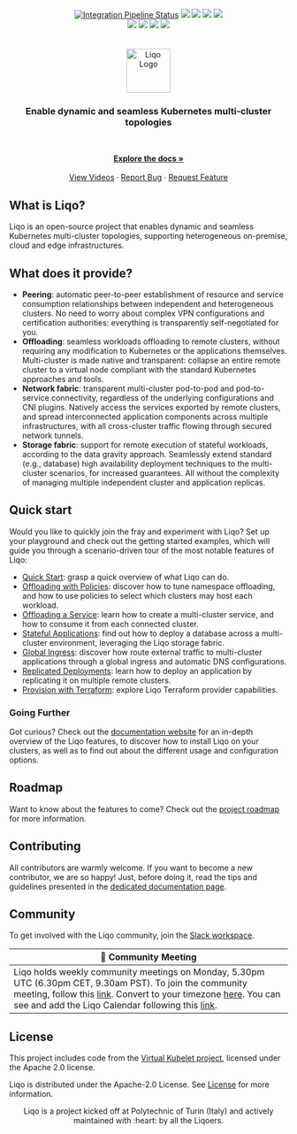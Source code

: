 <!-- markdownlint-disable first-line-h1 -->
<p align="center">
  <a href="https://github.com/liqotech/liqo/actions/workflows/codeql.yml"><img src="https://github.com/liqotech/liqo/actions/workflows/codeql.yml/badge.svg" alt="Integration Pipeline Status"></a>
  <a href="https://goreportcard.com/report/github.com/liqotech/liqo"><img src=https://goreportcard.com/badge/github.com/liqotech/liqo></a>
  <a href="https://docs.liqo.io/en/stable" alt="Liqo's Documentation"><img src="https://readthedocs.org/projects/liqo/badge/"></a>
  <a href="https://liqo-io.slack.com/join/shared_invite/zt-h20212gg-g24YvN6MKiD9bacFeqZttQ"><img src=https://img.shields.io/badge/slack-liqo.io-blueviolet?logo=slack></a>
  <a href="https://twitter.com/liqo_io"><img src=https://img.shields.io/twitter/follow/liqo_io?style=flat&color=ff69b4&logo=twitter></a>

  <br />
  <a href="https://docs.liqo.io/en/stable/installation/?provider=GKE"><img src=https://img.shields.io/badge/Google%20GKE-supported-green></a>
  <a href="https://docs.liqo.io/en/stable/installation/?provider=AKS" ><img src=https://img.shields.io/badge/Azure%20AKS-supported-green></a>
  <a href="https://docs.liqo.io/en/stable/installation/?provider=EKS"><img src=https://img.shields.io/badge/Amazon%20EKS-supported-green></a>
  <a href="https://docs.liqo.io/en/stable/installation/?provider=OpenShift%20Container%20Platform%20(OCP)"><img src=https://img.shields.io/badge/Openshift-supported-green></a>
  <br />
  <br />
  <br />

  <a href="https://github.com/liqotech/liqo">
    <img alt="Liqo Logo" src="docs/_static/images/common/liqo-logo-blue.svg" height="80">
  </a>
  <br />

  <h3 align="center">Enable dynamic and seamless Kubernetes multi-cluster topologies</h3>
  <br />
</p>

<p align="center">
    <a href="https://docs.liqo.io/"><strong>Explore the docs »</strong></a>
    <br />
    <br />
    <a href="https://www.youtube.com/channel/UCYbWJMfwy3P6xT4JI_K84xw">View Videos</a>
    ·
    <a href="https://github.com/liqotech/liqo/issues/new?assignees=&labels=&template=bug_report.md&title=">Report Bug</a>
    ·
    <a href="https://github.com/liqotech/liqo/issues/new?assignees=&labels=enhancement&template=feature_request.md&title=%5BFeature%5D">Request Feature</a>
</p>

## What is Liqo?

Liqo is an open-source project that enables dynamic and seamless Kubernetes multi-cluster topologies, supporting heterogeneous on-premise, cloud and edge infrastructures.

## What does it provide?

* **Peering**: automatic peer-to-peer establishment of resource and service consumption relationships between independent and heterogeneous clusters.
  No need to worry about complex VPN configurations and certification authorities: everything is transparently self-negotiated for you.
* **Offloading**: seamless workloads offloading to remote clusters, without requiring any modification to Kubernetes or the applications themselves.
  Multi-cluster is made native and transparent: collapse an entire remote cluster to a virtual node compliant with the standard Kubernetes approaches and tools.
* **Network fabric**: transparent multi-cluster pod-to-pod and pod-to-service connectivity, regardless of the underlying configurations and CNI plugins.
  Natively access the services exported by remote clusters, and spread interconnected application components across multiple infrastructures, with all cross-cluster traffic flowing through secured network tunnels.
* **Storage fabric**: support for remote execution of stateful workloads, according to the data gravity approach.
  Seamlessly extend standard (e.g., database) high availability deployment techniques to the multi-cluster scenarios, for increased guarantees.
  All without the complexity of managing multiple independent cluster and application replicas.

## Quick start

Would you like to quickly join the fray and experiment with Liqo?
Set up your playground and check out the getting started examples, which will guide you through a scenario-driven tour of the most notable features of Liqo:

* [Quick Start](https://docs.liqo.io/en/stable/examples/quick-start.html): grasp a quick overview of what Liqo can do.
* [Offloading with Policies](https://docs.liqo.io/en/stable/examples/offloading-with-policies.html): discover how to tune namespace offloading, and how to use policies to select which clusters may host each workload.
* [Offloading a Service](https://docs.liqo.io/en/stable/examples/service-offloading.html): learn how to create a multi-cluster service, and how to consume it from each connected cluster.
* [Stateful Applications](https://docs.liqo.io/en/stable/examples/stateful-applications.html): find out how to deploy a database across a multi-cluster environment, leveraging the Liqo storage fabric.
* [Global Ingress](https://docs.liqo.io/en/stable/examples/global-ingress.html): discover how route external traffic to multi-cluster applications through a global ingress and automatic DNS configurations.
* [Replicated Deployments](https://docs.liqo.io/en/stable/examples/replicated-deployments.html): learn how to deploy an application by replicating it on multiple remote clusters.
* [Provision with Terraform](https://docs.liqo.io/en/stable/examples/provision-with-terraform.html): explore Liqo Terraform provider capabilities.

### Going Further

Got curious?
Check out the [documentation website](https://docs.liqo.io) for an in-depth overview of the Liqo features, to discover how to install Liqo on your clusters, as well as to find out about the different usage and configuration options.

## Roadmap

Want to know about the features to come? Check out the [project roadmap](ROADMAP.md) for more information.

## Contributing

All contributors are warmly welcome. If you want to become a new contributor, we are so happy! Just, before doing it, read the tips and guidelines presented in the [dedicated documentation page](https://docs.liqo.io/en/stable/contributing/contributing.html).

## Community

To get involved with the Liqo community, join the [Slack workspace](https://liqo-io.slack.com/join/shared_invite/zt-h20212gg-g24YvN6MKiD9bacFeqZttQ).

|:bell: Community Meeting|
|------------------|
|Liqo holds weekly community meetings on Monday, 5.30pm UTC (6.30pm CET, 9.30am PST). To join the community meeting, follow this [link](https://polito-it.zoom.us/j/81559017793?pwd=R0NXZUJwZXVrQUwxbWtWQ3psbEVidz09). Convert to your timezone [here](https://www.thetimezoneconverter.com/?t=17:30&tz=UTC%20%28Universal%20Time%20Coordinated%29). You can see and add the Liqo Calendar following this [link](https://calendar.google.com/calendar/embed?src=32odk41tfu77tedc48a0fcm0v4%40group.calendar.google.com&ctz=Europe%2FRome).|

## License

This project includes code from the [Virtual Kubelet project](https://github.com/virtual-kubelet/virtual-kubelet), licensed under the Apache 2.0 license.

Liqo is distributed under the Apache-2.0 License. See [License](LICENSE) for more information.

<p align="center">
Liqo is a project kicked off at Polytechnic of Turin (Italy) and actively maintained with :heart: by all the Liqoers.
</p>
